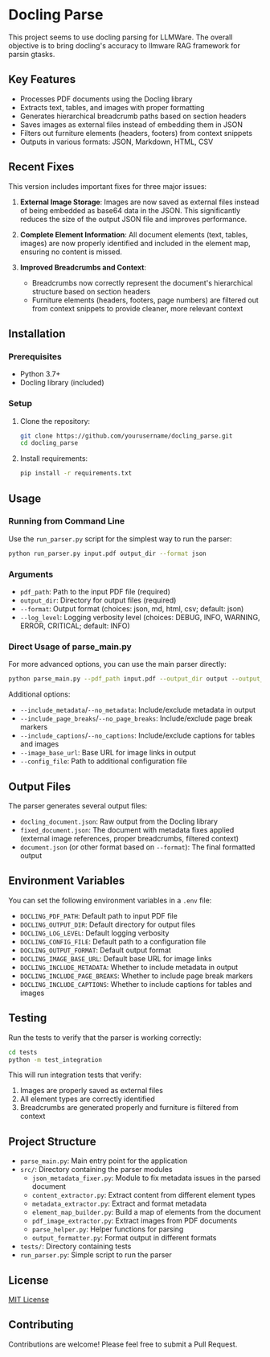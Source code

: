 # Docling Parse

This project seems to use docling parsing for LLMWare. The overall objective is to bring docling's accuracy to llmware RAG framework for parsin gtasks.

## Key Features

- Processes PDF documents using the Docling library
- Extracts text, tables, and images with proper formatting
- Generates hierarchical breadcrumb paths based on section headers
- Saves images as external files instead of embedding them in JSON
- Filters out furniture elements (headers, footers) from context snippets
- Outputs in various formats: JSON, Markdown, HTML, CSV

## Recent Fixes

This version includes important fixes for three major issues:

1. **External Image Storage**: Images are now saved as external files instead of being embedded as base64 data in the JSON. This significantly reduces the size of the output JSON file and improves performance.

2. **Complete Element Information**: All document elements (text, tables, images) are now properly identified and included in the element map, ensuring no content is missed.

3. **Improved Breadcrumbs and Context**: 
   - Breadcrumbs now correctly represent the document's hierarchical structure based on section headers
   - Furniture elements (headers, footers, page numbers) are filtered out from context snippets to provide cleaner, more relevant context

## Installation

### Prerequisites

- Python 3.7+
- Docling library (included)

### Setup

1. Clone the repository:
   ```bash
   git clone https://github.com/yourusername/docling_parse.git
   cd docling_parse
   ```

2. Install requirements:
   ```bash
   pip install -r requirements.txt
   ```

## Usage

### Running from Command Line

Use the `run_parser.py` script for the simplest way to run the parser:

```bash
python run_parser.py input.pdf output_dir --format json
```

### Arguments

- `pdf_path`: Path to the input PDF file (required)
- `output_dir`: Directory for output files (required)
- `--format`: Output format (choices: json, md, html, csv; default: json)
- `--log_level`: Logging verbosity level (choices: DEBUG, INFO, WARNING, ERROR, CRITICAL; default: INFO)

### Direct Usage of parse_main.py

For more advanced options, you can use the main parser directly:

```bash
python parse_main.py --pdf_path input.pdf --output_dir output --output_format json
```

Additional options:
- `--include_metadata`/`--no_metadata`: Include/exclude metadata in output
- `--include_page_breaks`/`--no_page_breaks`: Include/exclude page break markers
- `--include_captions`/`--no_captions`: Include/exclude captions for tables and images
- `--image_base_url`: Base URL for image links in output
- `--config_file`: Path to additional configuration file

## Output Files

The parser generates several output files:

- `docling_document.json`: Raw output from the Docling library
- `fixed_document.json`: The document with metadata fixes applied (external image references, proper breadcrumbs, filtered context)
- `document.json` (or other format based on `--format`): The final formatted output

## Environment Variables

You can set the following environment variables in a `.env` file:

- `DOCLING_PDF_PATH`: Default path to input PDF file
- `DOCLING_OUTPUT_DIR`: Default directory for output files
- `DOCLING_LOG_LEVEL`: Default logging verbosity
- `DOCLING_CONFIG_FILE`: Default path to a configuration file
- `DOCLING_OUTPUT_FORMAT`: Default output format
- `DOCLING_IMAGE_BASE_URL`: Default base URL for image links
- `DOCLING_INCLUDE_METADATA`: Whether to include metadata in output
- `DOCLING_INCLUDE_PAGE_BREAKS`: Whether to include page break markers
- `DOCLING_INCLUDE_CAPTIONS`: Whether to include captions for tables and images

## Testing

Run the tests to verify that the parser is working correctly:

```bash
cd tests
python -m test_integration
```

This will run integration tests that verify:
1. Images are properly saved as external files
2. All element types are correctly identified
3. Breadcrumbs are generated properly and furniture is filtered from context

## Project Structure

- `parse_main.py`: Main entry point for the application
- `src/`: Directory containing the parser modules
  - `json_metadata_fixer.py`: Module to fix metadata issues in the parsed document
  - `content_extractor.py`: Extract content from different element types
  - `metadata_extractor.py`: Extract and format metadata
  - `element_map_builder.py`: Build a map of elements from the document
  - `pdf_image_extractor.py`: Extract images from PDF documents
  - `parse_helper.py`: Helper functions for parsing
  - `output_formatter.py`: Format output in different formats
- `tests/`: Directory containing tests
- `run_parser.py`: Simple script to run the parser

## License

[MIT License](LICENSE)

## Contributing

Contributions are welcome! Please feel free to submit a Pull Request.
